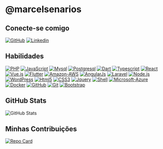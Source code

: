# @marcelsenarios

## Conecte-se comigo
[![GitHub](https://img.shields.io/badge/GitHub-000?style=for-the-badge&logo=github)](https://github.com/marcelsenarios)
[![Linkedin](https://img.shields.io/badge/Linkedin-000?style=for-the-badge&logo=Linkedin)](https://www.linkedin.com/in/carlos-marcel/)

## Habilidades
[![PHP](https://img.shields.io/badge/PHP-000?style=for-the-badge&logo=php)]()
[![JavaScript](https://img.shields.io/badge/JavaScript-000?style=for-the-badge&logo=javascript)]()
[![Mysql](https://img.shields.io/badge/Mysql-000?style=for-the-badge&logo=mysql)]()
[![Postgresql](https://img.shields.io/badge/Postgresql-000?style=for-the-badge&logo=Postgresql)]()
[![Dart](https://img.shields.io/badge/Dart-000?style=for-the-badge&logo=Dart)]()
[![Typescript](https://img.shields.io/badge/Typescript-000?style=for-the-badge&logo=Typescript)]()
[![React](https://img.shields.io/badge/React-000?style=for-the-badge&logo=React)]()
[![Vue.js](https://img.shields.io/badge/Vue.js-000?style=for-the-badge&logo=Vue.js)]()
[![Flutter](https://img.shields.io/badge/Flutter-000?style=for-the-badge&logo=Flutter)]()
[![Amazon-AWS](https://img.shields.io/badge/AWS-000?style=for-the-badge&logo=Amazon-AWS)]()
[![AngularJs](https://img.shields.io/badge/AngularJs-000?style=for-the-badge&logo=AngularJs)]()
[![Laravel](https://img.shields.io/badge/Laravel-000?style=for-the-badge&logo=Laravel)]()
[![Node.js](https://img.shields.io/badge/Node.js-000?style=for-the-badge&logo=Node.js)]()
[![WordPress](https://img.shields.io/badge/WordPress-000?style=for-the-badge&logo=WordPress)]()
[![Html5](https://img.shields.io/badge/Html5-000?style=for-the-badge&logo=Html5)]()
[![CSS3](https://img.shields.io/badge/CSS3-000?style=for-the-badge&logo=CSS3)]()
[![Jquery](https://img.shields.io/badge/Jquery-000?style=for-the-badge&logo=Jquery)]()
[![Shell](https://img.shields.io/badge/Shell-000?style=for-the-badge&logo=Shell)]()
[![Microsoft-Azure](https://img.shields.io/badge/Azure-000?style=for-the-badge&logo=Microsoft-Azure)]()
[![Docker](https://img.shields.io/badge/Docker-000?style=for-the-badge&logo=Docker)]()
[![GitHub](https://img.shields.io/badge/GitHub-000?style=for-the-badge&logo=github)](https://docs.github.com/)
[![Git](https://img.shields.io/badge/Git-000?style=for-the-badge&logo=git)](https://git-scm.com/doc)
[![Bootstrap](https://img.shields.io/badge/Bootstrap-000?style=for-the-badge&logo=Bootstrap)](https://git-scm.com/doc)



## GitHub Stats
![GitHub Stats](https://github-readme-stats.vercel.app/api?username=marcelsenarios&theme=transparent&bg_color=069&border_color=fff&show_icons=true&icon_color=fff&title_color=fff&text_color=fff&hide_title=true&hide=stars)

## Minhas Contribuições
[![Repo Card](https://github-readme-stats.vercel.app/api/pin/?username=marcelsenarios&repo=dio-lab-open-source&bg_color=069&border_color=fff&show_icons=true&icon_color=fff&title_color=fff&text_color=fff)](https://github.com/marcelsenarios/dio-lab-open-source)